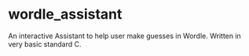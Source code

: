 # wordle_assistant
An interactive Assistant to help user make guesses in Wordle.
Written in very basic standard C. 
